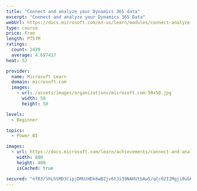 ```yaml
---
title: "Connect and analyze your Dynamics 365 data​"
excerpt: "Connect and analyze your Dynamics 365 Data​"
webUrl: https://docs.microsoft.com/en-us/learn/modules/connect-analyze-dynamics-365-data/
type: course
price: Free
length: PT57M
ratings:
  count: 2439
  average: 4.697417
heat: 52

provider:
  name: Microsoft Learn
  domain: microsoft.com
  images:
    - url: /assets/images/organizations/microsoft.com-50x50.jpg
      width: 50
      height: 50

levels:
  - Beginner

topics:
  - Power BI

images:
  - url: https://docs.microsoft.com/learn/achievements/connect-and-analyze-your-microsoft-dynamics-365-data-social.png
    width: 800
    height: 400
    isCached: true

secured: "nfR3/ShLhSMD3CipjDMUzHDk6wBZjv6tJi39NAHVtbAw5/qCc02I2Mgji0uG6Pds4npEdiZ6DImgGKJdR/8jw7HWgYu3zGkNXDNeUKxV0EtxoMLNmEyY5e7ktfTa31sYTozKycSSrTVoRU774W7vnG9J9cg4Le4tgjy3HMcXCT1sC1FnrdGxKbsOJxKShk+x04d8wPo6iWEtpAGcvbbFMUOM6mjVpspLhY5hJfQ+hpiABnYurV6Dgll1QcYDCsCdBdk9IADhG05asgVnSJ5KT8LJfng73DjE+wOZ2Zu0YcaYCl2/vrElz8kS3ae9+bwXqWwoGyPPg/HUVlDpmxFcGqDI5OvjjcsA+0QJbUzgkODZqqAepuUjO8uW8LJXmUYoMFyEvhXN+AQuMRQmlHLVI4qBr6LK8A5pSM0dotQq0+w=;U1w5D3fB0uQDY1O84+J85A=="
---
```


